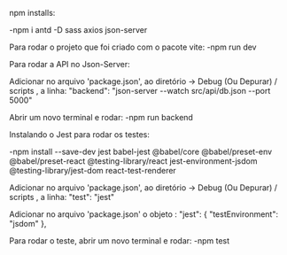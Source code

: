 npm installs:

-npm i antd -D sass axios json-server

Para rodar o projeto que foi criado com o pacote vite:
-npm run dev

Para rodar a API no Json-Server:

Adicionar no arquivo 'package.json', ao diretório -> Debug (Ou Depurar) / scripts , a linha:
"backend": "json-server --watch src/api/db.json --port 5000"

Abrir um novo terminal e rodar:
-npm run backend

Instalando o Jest para rodar os testes:

-npm install --save-dev jest babel-jest @babel/core @babel/preset-env @babel/preset-react @testing-library/react jest-environment-jsdom @testing-library/jest-dom react-test-renderer

Adicionar no arquivo 'package.json', ao diretório -> Debug (Ou Depurar) / scripts , a linha:
"test": "jest"

Adicionar no arquivo 'package.json' o objeto :
"jest": {
    "testEnvironment": "jsdom"
},

Para rodar o teste, abrir um novo terminal e rodar:
-npm test